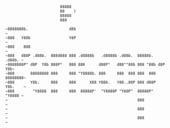                             88888
                            88    )
                            88888
                            888
~~~~~~~~~~~~~~~~~~~~~~~~~~~~888~~~~~~~~~~~~~~~~~~~~~~~~~~~~~~~~~~~~~~~~~~~~~
~8888888b.                  d8b                                            ~
~888   Y88b                 Y8P                                            ~
~888    888                                                                ~
~888   d88P .d88b.  888d888 888 .d8888b   .d8888b .d88b.  88888b.   .d88b. ~
~8888888P" d8P  Y8b 888P"   888 88K      d88P"   d88""88b 888 "88b d8P  Y8b~
~888       88888888 888     888 "Y8888b. 888     888  888 888  888 88888888~
~888       Y8b.     888     888      X88 Y88b.   Y88..88P 888 d88P Y8b.    ~
~888        "Y8888  888     888  88888P'  "Y8888P "Y88P"  88888P"   "Y8888 ~
~                                                         888              ~
~                                                         888              ~
~                                                         888              ~
~~~~~~~~~~~~~~~~~~~~~~~~~~~~~~~~~~~~~~~~~~~~~~~~~~~~~~~~~~~~~~~~~~~~~~~~~~~~

